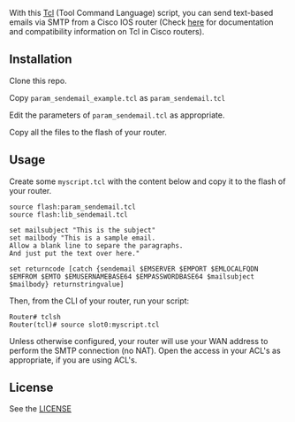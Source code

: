 With this [Tcl](https://www.tcl.tk/) (Tool Command Language) script, you can send text-based emails via SMTP from a Cisco IOS router (Check [here](https://www.cisco.com/c/en/us/td/docs/ios-xml/ios/ios_tcl/configuration/15-s/ios-tcl-15-s-book/nm-script-tcl.html) for documentation and compatibility information on Tcl in Cisco routers).

## Installation

Clone this repo.

Copy  `param_sendemail_example.tcl` as `param_sendemail.tcl`

Edit the parameters of `param_sendemail.tcl` as appropriate.

Copy all the files to the flash of your router.

## Usage

Create some `myscript.tcl` with the content below and copy it to the flash of your router.

```
source flash:param_sendemail.tcl
source flash:lib_sendemail.tcl

set mailsubject "This is the subject"
set mailbody "This is a sample email.
Allow a blank line to separe the paragraphs.
And just put the text over here."

set returncode [catch {sendemail $EMSERVER $EMPORT $EMLOCALFQDN $EMFROM $EMTO $EMUSERNAMEBASE64 $EMPASSWORDBASE64 $mailsubject $mailbody} returnstringvalue]
```

Then, from the CLI of your router, run your script:

```
Router# tclsh
Router(tcl)# source slot0:myscript.tcl
```

Unless otherwise configured, your router will use your WAN address to perform the SMTP connection (no NAT). Open the access in your ACL's as appropriate, if you are using ACL's.

## License

See the [LICENSE](LICENSE)